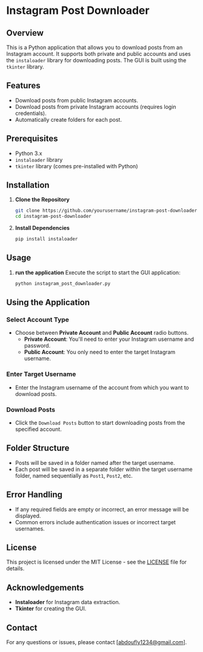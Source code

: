 # Instagram Post Downloader

## Overview

This is a Python application that allows you to download posts from an Instagram account. It supports both private and public accounts and uses the `instaloader` library for downloading posts. The GUI is built using the `tkinter` library.

## Features

- Download posts from public Instagram accounts.
- Download posts from private Instagram accounts (requires login credentials).
- Automatically create folders for each post.

## Prerequisites

- Python 3.x
- `instaloader` library
- `tkinter` library (comes pre-installed with Python)

## Installation

1. **Clone the Repository**

   ```bash
   git clone https://github.com/yourusername/instagram-post-downloader.git
   cd instagram-post-downloader

2. **Install Dependencies**

   ```bash
   pip install instaloader

## Usage 

1. **run the application**
    Execute the script to start the GUI application:
   ```bash
   python instagram_post_downloader.py

## Using the Application

### Select Account Type

- Choose between **Private Account** and **Public Account** radio buttons.
  - **Private Account**: You'll need to enter your Instagram username and password.
  - **Public Account**: You only need to enter the target Instagram username.

### Enter Target Username

- Enter the Instagram username of the account from which you want to download posts.

### Download Posts

- Click the `Download Posts` button to start downloading posts from the specified account.

## Folder Structure

- Posts will be saved in a folder named after the target username.
- Each post will be saved in a separate folder within the target username folder, named sequentially as `Post1`, `Post2`, etc.

## Error Handling

- If any required fields are empty or incorrect, an error message will be displayed.
- Common errors include authentication issues or incorrect target usernames.

## License

This project is licensed under the MIT License - see the [LICENSE](LICENSE) file for details.

## Acknowledgements

- **Instaloader** for Instagram data extraction.
- **Tkinter** for creating the GUI.

## Contact

For any questions or issues, please contact [abdoufly1234@gmail.com].
